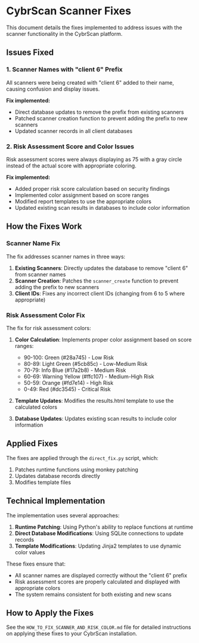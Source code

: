 # CybrScan Scanner Fixes

This document details the fixes implemented to address issues with the scanner functionality in the CybrScan platform.

## Issues Fixed

### 1. Scanner Names with "client 6" Prefix

All scanners were being created with "client 6" added to their name, causing confusion and display issues.

**Fix implemented:**
- Direct database updates to remove the prefix from existing scanners
- Patched scanner creation function to prevent adding the prefix to new scanners
- Updated scanner records in all client databases

### 2. Risk Assessment Score and Color Issues

Risk assessment scores were always displaying as 75 with a gray circle instead of the actual score with appropriate coloring.

**Fix implemented:**
- Added proper risk score calculation based on security findings
- Implemented color assignment based on score ranges
- Modified report templates to use the appropriate colors
- Updated existing scan results in databases to include color information

## How the Fixes Work

### Scanner Name Fix

The fix addresses scanner names in three ways:

1. **Existing Scanners**: Directly updates the database to remove "client 6" from scanner names
2. **Scanner Creation**: Patches the `scanner_create` function to prevent adding the prefix to new scanners
3. **Client IDs**: Fixes any incorrect client IDs (changing from 6 to 5 where appropriate)

### Risk Assessment Color Fix

The fix for risk assessment colors:

1. **Color Calculation**: Implements proper color assignment based on score ranges:
   - 90-100: Green (#28a745) - Low Risk
   - 80-89: Light Green (#5cb85c) - Low-Medium Risk
   - 70-79: Info Blue (#17a2b8) - Medium Risk
   - 60-69: Warning Yellow (#ffc107) - Medium-High Risk
   - 50-59: Orange (#fd7e14) - High Risk
   - 0-49: Red (#dc3545) - Critical Risk

2. **Template Updates**: Modifies the results.html template to use the calculated colors
3. **Database Updates**: Updates existing scan results to include color information

## Applied Fixes

The fixes are applied through the `direct_fix.py` script, which:

1. Patches runtime functions using monkey patching
2. Updates database records directly
3. Modifies template files

## Technical Implementation

The implementation uses several approaches:

1. **Runtime Patching**: Using Python's ability to replace functions at runtime
2. **Direct Database Modifications**: Using SQLite connections to update records
3. **Template Modifications**: Updating Jinja2 templates to use dynamic color values

These fixes ensure that:
- All scanner names are displayed correctly without the "client 6" prefix
- Risk assessment scores are properly calculated and displayed with appropriate colors
- The system remains consistent for both existing and new scans

## How to Apply the Fixes

See the `HOW_TO_FIX_SCANNER_AND_RISK_COLOR.md` file for detailed instructions on applying these fixes to your CybrScan installation.